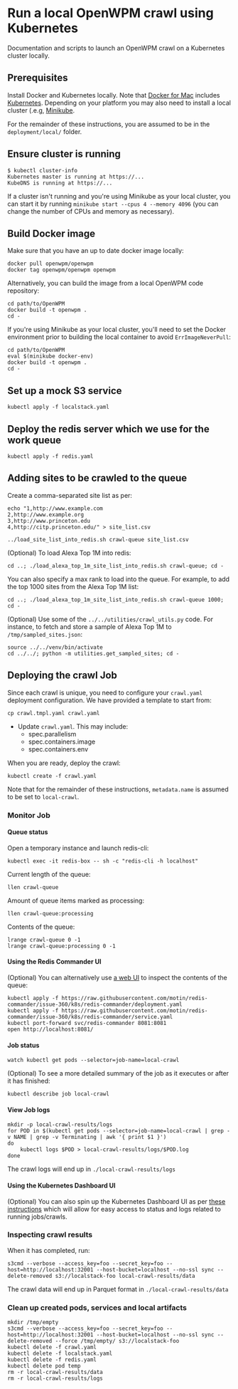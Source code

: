 # Run a local OpenWPM crawl using Kubernetes

Documentation and scripts to launch an OpenWPM crawl on a Kubernetes cluster locally.

## Prerequisites

Install Docker and Kubernetes locally. Note that
[Docker for Mac](https://docs.docker.com/docker-for-mac/install/) includes
[Kubernetes](https://docs.docker.com/docker-for-mac/#kubernetes). Depending on
your platform you may also need to install a local cluster (.e.g,
[Minikube](https://kubernetes.io/docs/tasks/tools/install-minikube/).

For the remainder of these instructions, you are assumed to be in the `deployment/local/` folder.

## Ensure cluster is running

```
$ kubectl cluster-info
Kubernetes master is running at https://...
KubeDNS is running at https://...
```

If a cluster isn't running and you're using Minikube as your local cluster,
you can start it by running `minikube start --cpus 4 --memory 4096` (you can
change the number of CPUs and memory as necessary).

## Build Docker image

Make sure that you have an up to date docker image locally:

```
docker pull openwpm/openwpm
docker tag openwpm/openwpm openwpm
```

Alternatively, you can build the image from a local OpenWPM code repository:

```
cd path/to/OpenWPM
docker build -t openwpm .
cd -
```

If you're using Minikube as your local cluster, you'll need to set the Docker
environment prior to building the local container to avoid `ErrImageNeverPull`:

```
cd path/to/OpenWPM
eval $(minikube docker-env)
docker build -t openwpm .
cd -
```

## Set up a mock S3 service

```
kubectl apply -f localstack.yaml
```

## Deploy the redis server which we use for the work queue

```
kubectl apply -f redis.yaml
```

## Adding sites to be crawled to the queue

Create a comma-separated site list as per:

```
echo "1,http://www.example.com
2,http://www.example.org
3,http://www.princeton.edu
4,http://citp.princeton.edu/" > site_list.csv

../load_site_list_into_redis.sh crawl-queue site_list.csv 
```

(Optional) To load Alexa Top 1M into redis:

```
cd ..; ./load_alexa_top_1m_site_list_into_redis.sh crawl-queue; cd -
```

You can also specify a max rank to load into the queue. For example, to add the
top 1000 sites from the Alexa Top 1M list:

```
cd ..; ./load_alexa_top_1m_site_list_into_redis.sh crawl-queue 1000; cd -
```

(Optional) Use some of the `../../utilities/crawl_utils.py` code. For instance, to fetch and store a sample of Alexa Top 1M to `/tmp/sampled_sites.json`:
```
source ../../venv/bin/activate
cd ../../; python -m utilities.get_sampled_sites; cd -
```

## Deploying the crawl Job

Since each crawl is unique, you need to configure your `crawl.yaml` deployment configuration. We have provided a template to start from:
```
cp crawl.tmpl.yaml crawl.yaml
```

- Update `crawl.yaml`. This may include:
    - spec.parallelism
    - spec.containers.image
    - spec.containers.env

When you are ready, deploy the crawl:

```
kubectl create -f crawl.yaml
```

Note that for the remainder of these instructions, `metadata.name` is assumed to be set to `local-crawl`.

### Monitor Job

#### Queue status

Open a temporary instance and launch redis-cli:
```
kubectl exec -it redis-box -- sh -c "redis-cli -h localhost"
```

Current length of the queue:
```
llen crawl-queue
```

Amount of queue items marked as processing:
```
llen crawl-queue:processing 
```

Contents of the queue:
```
lrange crawl-queue 0 -1
lrange crawl-queue:processing 0 -1
```

#### Using the Redis Commander UI

(Optional) You can alternatively use [a web UI](https://github.com/joeferner/redis-commander) to inspect the contents of the queue:
```
kubectl apply -f https://raw.githubusercontent.com/motin/redis-commander/issue-360/k8s/redis-commander/deployment.yaml
kubectl apply -f https://raw.githubusercontent.com/motin/redis-commander/issue-360/k8s/redis-commander/service.yaml
kubectl port-forward svc/redis-commander 8081:8081
open http://localhost:8081/
```

#### Job status

```
watch kubectl get pods --selector=job-name=local-crawl
```

(Optional) To see a more detailed summary of the job as it executes or after it has finished:

```
kubectl describe job local-crawl
```

#### View Job logs

```
mkdir -p local-crawl-results/logs
for POD in $(kubectl get pods --selector=job-name=local-crawl | grep -v NAME | grep -v Terminating | awk '{ print $1 }')
do
    kubectl logs $POD > local-crawl-results/logs/$POD.log
done
```

The crawl logs will end up in `./local-crawl-results/logs`

#### Using the Kubernetes Dashboard UI

(Optional) You can also spin up the Kubernetes Dashboard UI as per [these instructions](https://kubernetes.io/docs/tasks/access-application-cluster/web-ui-dashboard/#deploying-the-dashboard-ui) which will allow for easy access to status and logs related to running jobs/crawls.

### Inspecting crawl results

When it has completed, run:
```
s3cmd --verbose --access_key=foo --secret_key=foo --host=http://localhost:32001 --host-bucket=localhost --no-ssl sync --delete-removed s3://localstack-foo local-crawl-results/data
```

The crawl data will end up in Parquet format in `./local-crawl-results/data`

### Clean up created pods, services and local artifacts

```
mkdir /tmp/empty
s3cmd --verbose --access_key=foo --secret_key=foo --host=http://localhost:32001 --host-bucket=localhost --no-ssl sync --delete-removed --force /tmp/empty/ s3://localstack-foo
kubectl delete -f crawl.yaml
kubectl delete -f localstack.yaml
kubectl delete -f redis.yaml
kubectl delete pod temp
rm -r local-crawl-results/data
rm -r local-crawl-results/logs
```
